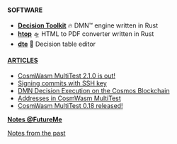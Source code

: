 #### SOFTWARE

- [**Decision Toolkit**](https://github.com/DecisionToolkit) 🔥 DMN™ engine written in Rust
- [**htop**](https://github.com/EngosSoftware/htop) 🛸 HTML to PDF converter written in Rust
- [**dte**](https://github.com/DecisionToolkit/dte) 🚀 Decision table editor

#### [ARTICLES](https://depta.medium.com)

- [CosmWasm MultiTest 2.1.0 is out!](https://medium.com/cosmwasm/cosmwasm-multitest-2-1-0-is-out-6f079cf9b9b7)
- [Signing commits with SSH key](https://depta.medium.com/signing-commits-with-ssh-key-7a4be8a9b581)
- [DMN Decision Execution on the Cosmos Blockchain](https://depta.medium.com/dmn-decision-execution-on-the-cosmos-blockchain-0d8c76c29e67)
- [Addresses in CosmWasm MultiTest](https://medium.com/cosmwasm/addresses-in-cosmwasm-multitest-68207ae845e6)
- [CosmWasm MultiTest 0.18 released!](https://medium.com/cosmwasm/cosmwasm-multitest-0-18-released-cc826aa0948a)

**[Notes @FutureMe](https://dariuszdepta.github.io/notes/)**

[Notes from the past](https://dariuszdepta.github.io)
